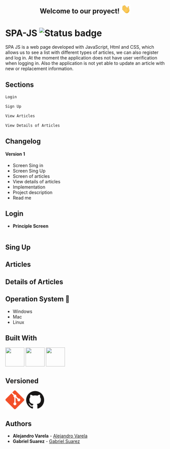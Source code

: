 <div align="center">
<h2> Welcome to our proyect! <img src="https://github.com/ABSphreak/ABSphreak/blob/master/gifs/Hi.gif" width="30px"></h2>
</div> 

# SPA-JS ![Status badge](https://img.shields.io/badge/finished-red)

SPA JS is a web page developed with JavaScript, Html and CSS, which allows us to see a list with different types of articles, we can also register and log in. At the moment the application does not have user verification when logging in. 
Also the application is not yet able to update an article with new or replacement information.

## Sections
```
Login
```
```
Sign Up
```
```
View Articles
```
```
View Details of Articles
```
## Changelog

#### Version 1
* Screen Sing in
* Screen Sing Up
* Screen of articles
* View details of articles
* Implementation
* Project description
* Read me

## Login
* <b>Principle Screen</b> <br><br>

## Sing Up

## Articles

## Details of Articles


## Operation System 📢

* Windows
* Mac
* Linux

## Built With

<p align="left">
    <a href="https://www.javascript.com/" target="_blank"> <img src="https://e7.pngegg.com/pngimages/87/538/png-clipart-javascript-scalable-graphics-logo-encapsulated-postscript-javascript-icon-text-logo-thumbnail.png" height="60" width = "60"></a>
    <a href="https://code.visualstudio.com/" target="_blank"> <img src="https://www.solucionex.com/sites/default/files/posts/imagen/vscode-800x450.png" height="60" width = "60"></a>
     <a href="https://html.com/" target="_blank"> <img src="https://cdn-icons-png.flaticon.com/512/174/174854.png" height="60" width = "60"></a>
</p>

## Versioned

<p align="left">
     <a href="https://git-scm.com/" target="_blank"> <img src="https://raw.githubusercontent.com/devicons/devicon/2ae2a900d2f041da66e950e4d48052658d850630/icons/git/git-original.svg" height="60" width = "60"></a>
    <a href="https://github.com/" target="_blank"> <img src="https://raw.githubusercontent.com/devicons/devicon/2ae2a900d2f041da66e950e4d48052658d850630/icons/github/github-original.svg" height="60" width = "60"></a>
</p>

## Authors

* **Alejandro Varela**  - [Alejandro Varela](https://github.com/alejandro945)
* **Gabriel Suarez** - [Gabriel Suarez](https://github.com/GabrielSB19)
